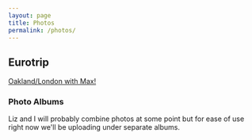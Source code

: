 ```yaml
---
layout: page
title: Photos
permalink: /photos/
---
```


## Eurotrip
[Oakland/London with Max!](https://photos.app.goo.gl/8rYftgBhVoK2ibrU2)


### Photo Albums
Liz and I will probably combine photos at some point but for ease of use right now we'll be uploading under separate albums.
